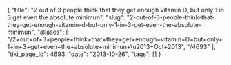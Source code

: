 {
    "title": "2 out of 3 people think that they get enough vitamin D, but only 1 in 3 get even the absolute minimun",
    "slug": "2-out-of-3-people-think-that-they-get-enough-vitamin-d-but-only-1-in-3-get-even-the-absolute-minimun",
    "aliases": [
        "/2+out+of+3+people+think+that+they+get+enough+vitamin+D+but+only+1+in+3+get+even+the+absolute+minimun+\u2013+Oct+2013",
        "/4693"
    ],
    "tiki_page_id": 4693,
    "date": "2013-10-26",
    "tags": []
}